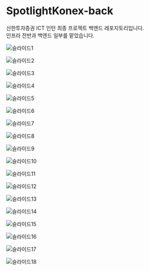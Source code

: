 <h1>SpotlightKonex-back</h1>

신한투자증권 ICT 인턴 최종 프로젝트 백엔드 레포지토리입니다.<br/>
인프라 전반과 백엔드 일부를 맡았습니다.<br/>

![슬라이드1](https://github.com/2522001/SpotlightKonex-back/assets/83651335/9c90ec14-45fd-4c51-8666-1b7672a06633)

![슬라이드2](https://github.com/2522001/SpotlightKonex-back/assets/83651335/ae664cf3-2e9a-4176-87df-5c043624410d)

![슬라이드3](https://github.com/2522001/SpotlightKonex-back/assets/83651335/a5cad250-89d0-4631-bb5f-820d639ebfba)

![슬라이드4](https://github.com/2522001/SpotlightKonex-back/assets/83651335/d1973b2c-9942-454c-a00a-5810163d3b2f)

![슬라이드5](https://github.com/2522001/SpotlightKonex-back/assets/83651335/c356b316-f9d7-4d08-9c2a-c7e1df824eee)

![슬라이드6](https://github.com/2522001/SpotlightKonex-back/assets/83651335/bb21b419-f543-44e3-b73a-d32f940b6bf1)

![슬라이드7](https://github.com/2522001/SpotlightKonex-back/assets/83651335/952e3712-dc9c-42e3-bacf-ad8679f199be)

![슬라이드8](https://github.com/2522001/SpotlightKonex-back/assets/83651335/497fc4bc-fdad-4dd4-a3e1-62ecbef744ca)

![슬라이드9](https://github.com/2522001/SpotlightKonex-back/assets/83651335/390c2923-1c40-446f-b1a3-09c9ec369f01)

![슬라이드10](https://github.com/2522001/SpotlightKonex-back/assets/83651335/0f1f88af-d700-4f02-ad26-429d0277ae7d)

![슬라이드11](https://github.com/2522001/SpotlightKonex-back/assets/83651335/de4cbd92-44b3-47d7-b76d-570f5494ddfd)

![슬라이드12](https://github.com/2522001/SpotlightKonex-back/assets/83651335/c2f4b6a5-c3b3-4947-95cd-b29d239f56b2)

![슬라이드13](https://github.com/2522001/SpotlightKonex-back/assets/83651335/e1dc0c2e-de9c-43ff-973e-3a81337daced)

![슬라이드14](https://github.com/2522001/SpotlightKonex-back/assets/83651335/194a43dd-1a24-44ba-8224-d9d38a9aa0e0)

![슬라이드15](https://github.com/2522001/SpotlightKonex-back/assets/83651335/5d3d48e7-f3f6-4e98-8322-c20a91955844)

![슬라이드16](https://github.com/2522001/SpotlightKonex-back/assets/83651335/2f93a652-7681-42e8-934c-3150824428d1)

![슬라이드17](https://github.com/2522001/SpotlightKonex-back/assets/83651335/3e975990-594d-44b6-bf60-3a23fd3cc2b2)

![슬라이드18](https://github.com/2522001/SpotlightKonex-back/assets/83651335/41db0d7c-7149-4455-8f6a-0fe4198cc357)












